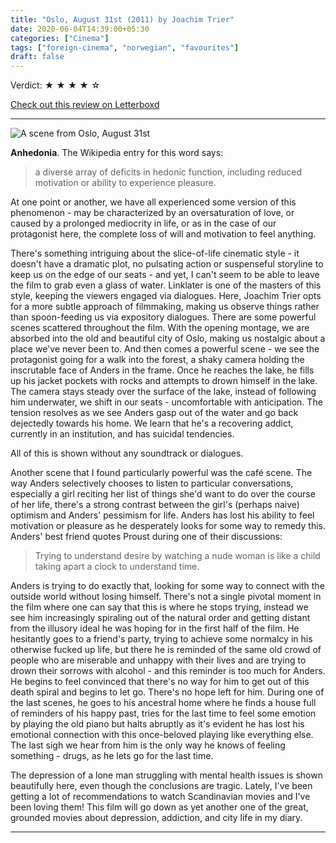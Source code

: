 ```yaml
---
title: "Oslo, August 31st (2011) by Joachim Trier"
date: 2020-06-04T14:39:00+05:30
categories: ["Cinema"]
tags: ["foreign-cinema", "norwegian", "favourites"]
draft: false
---
```


Verdict: <span> &starf; &starf; &starf; &starf; &star; </span>

[Check out this review on Letterboxd](https://letterboxd.com/carte_blanche/film/oslo-august-31st/)

----------------

![A scene from Oslo, August 31st](/images/oslo-august.webp#center "A scene from Oslo, August 31st")

**Anhedonia**. The Wikipedia entry for this word says:

> a diverse array of deficits in hedonic function, including reduced motivation or ability to experience pleasure.

At one point or another, we have all experienced some version of this phenomenon - may be characterized by an oversaturation of love, or caused by a prolonged mediocrity in life, or as in the case of our protagonist here, the complete loss of will and motivation to feel anything.

There's something intriguing about the slice-of-life cinematic style - it doesn't have a dramatic plot, no pulsating action or suspenseful storyline to keep us on the edge of our seats - and yet, I can't seem to be able to leave the film to grab even a glass of water. Linklater is one of the masters of this style, keeping the viewers engaged via dialogues. Here, Joachim Trier opts for a more subtle approach of filmmaking, making us observe things rather than spoon-feeding us via expository dialogues. There are some powerful scenes scattered throughout the film. With the opening montage, we are absorbed into the old and beautiful city of Oslo, making us nostalgic about a place we've never been to. And then comes a powerful scene - we see the protagonist going for a walk into the forest, a shaky camera holding the inscrutable face of Anders in the frame. Once he reaches the lake, he fills up his jacket pockets with rocks and attempts to drown himself in the lake. The camera stays steady over the surface of the lake, instead of following him underwater, we shift in our seats - uncomfortable with anticipation. The tension resolves as we see Anders gasp out of the water and go back dejectedly towards his home. We learn that he's a recovering addict, currently in an institution, and has suicidal tendencies.

All of this is shown without any soundtrack or dialogues.

Another scene that I found particularly powerful was the café scene. The way Anders selectively chooses to listen to particular conversations, especially a girl reciting her list of things she'd want to do over the course of her life, there's a strong contrast between the girl's (perhaps naive) optimism and Anders' pessimism for life. Anders has lost his ability to feel motivation or pleasure as he desperately looks for some way to remedy this. Anders' best friend quotes Proust during one of their discussions:

> Trying to understand desire by watching a nude woman is like a child taking apart a clock to understand time.

Anders is trying to do exactly that, looking for some way to connect with the outside world without losing himself. There's not a single pivotal moment in the film where one can say that this is where he stops trying, instead we see him increasingly spiraling out of the natural order and getting distant from the illusory ideal he was hoping for in the first half of the film. He hesitantly goes to a friend's party, trying to achieve some normalcy in his otherwise fucked up life, but there he is reminded of the same old crowd of people who are miserable and unhappy with their lives and are trying to drown their sorrows with alcohol - and this reminder is too much for Anders. He begins to feel convinced that there's no way for him to get out of this death spiral and begins to let go. There's no hope left for him. During one of the last scenes, he goes to his ancestral home where he finds a house full of reminders of his happy past, tries for the last time to feel some emotion by playing the old piano but halts abruptly as it's evident he has lost his emotional connection with this once-beloved playing like everything else. The last sigh we hear from him is the only way he knows of feeling something - drugs, as he lets go for the last time.

The depression of a lone man struggling with mental health issues is shown beautifully here, even though the conclusions are tragic. Lately, I've been getting a lot of recommendations to watch Scandinavian movies and I've been loving them! This film will go down as yet another one of the great, grounded movies about depression, addiction, and city life in my diary.

---------------------------


